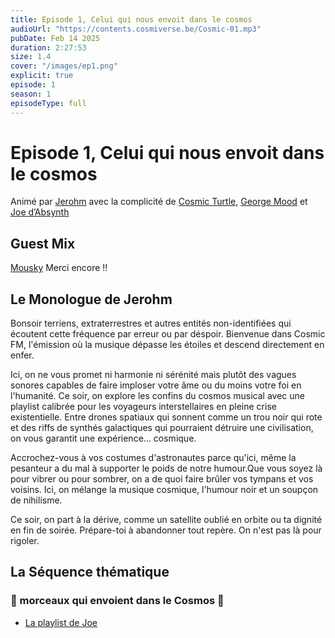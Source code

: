 ```yaml
---
title: Episode 1, Celui qui nous envoit dans le cosmos
audioUrl: "https://contents.cosmiverse.be/Cosmic-01.mp3"
pubDate: Feb 14 2025
duration: 2:27:53
size: 1.4
cover: "/images/ep1.png"
explicit: true
episode: 1
season: 1
episodeType: full
---
```


# Episode 1, Celui qui nous envoit dans le cosmos

Animé par [Jerohm](https://jerohm.com/) avec la complicité de [Cosmic Turtle](https://i.seadn.io/gcs/files/a552993aecdcdb0aedd93116bc207e59.png?auto=format&w=1400&fr=1), [George Mood](https://soundcloud.com/george_mood) et [Joe d’Absynth](https://soundcloud.com/gregory-berger-1)

## Guest Mix

[Mousky](https://soundcloud.com/mouskyyyyyy) Merci encore !!



## Le Monologue de Jerohm

Bonsoir terriens, extraterrestres et autres entités non-identifiées qui écoutent cette fréquence par erreur ou par déspoir. 
Bienvenue dans Cosmic FM, l'émission où la musique dépasse les étoiles et descend directement en enfer. 

Ici, on ne vous promet ni harmonie ni sérénité mais plutôt des vagues sonores capables de faire imploser votre âme ou du moins votre foi en l'humanité. 
Ce soir, on explore les confins du cosmos musical avec une playlist calibrée pour les voyageurs interstellaires en pleine crise existentielle. 
Entre drones spatiaux qui sonnent comme un trou noir qui rote et des riffs de synthés galactiques qui pourraient détruire une civilisation, on vous garantit une expérience... cosmique.

Accrochez-vous à vos costumes d'astronautes parce qu'ici, même la pesanteur a du mal à supporter le poids de notre humour.Que vous soyez là pour vibrer ou pour sombrer, on a de quoi faire brûler vos tympans et vos voisins. Ici, on mélange la musique cosmique, l'humour noir et un soupçon de nihilisme. 

Ce soir, on part à la dérive, comme un satellite oublié en orbite ou ta dignité en fin de soirée. 
Prépare-toi à abandonner tout repère. On n'est pas là pour rigoler.

## La Séquence thématique 
### 🚀 morceaux qui envoient dans le Cosmos 🚀

- [La playlist de Joe](https://www.youtube.com/embed/videoseries?si=Y0FuzF-QLNu58zzQ&amp;list=PLOfsi1cmiKDc6QJI_92ONT9FifgHTTTFc)





